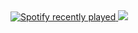 
  <a href="https://open.spotify.com/user/31ycrjaqg2t25h2ncemofwt6qtjm">
    <img src="https://spotify-recently-played-readme.vercel.app/api?user=31ycrjaqg2t25h2ncemofwt6qtjm&count=5&unique=true" alt="Spotify recently played"  />
  </a>

<a>
  <img src="https://visitor-badge.laobi.icu/badge?page_id=yungsnap.yungsnap&"  />
</a>
